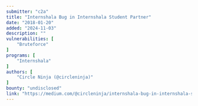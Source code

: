 ```yaml
---
submitter: "c2a"
title: "Internshala Bug in Internshala Student Partner"
date: "2018-01-20"
added: "2024-11-03"
description: ""
vulnerabilities: [
    "Bruteforce"
]
programs: [
    "Internshala"
]
authors: [
    "Circle Ninja (@circleninja)"
]
bounty: "undisclosed"
link: "https://medium.com/@circleninja/internshala-bug-in-internshala-student-partner-33d7b66c1bd5"
---
```




